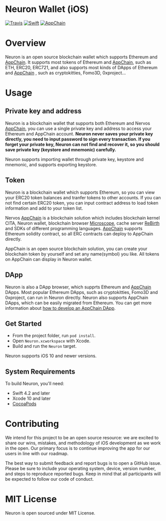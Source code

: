 # Neuron Wallet (iOS)

[![Travis](https://travis-ci.com/cryptape/neuron-ios.svg?branch=develop)](https://travis-ci.com/cryptape/neuron-ios)
[![Swift](https://img.shields.io/badge/Swift-4.2-orange.svg?style=flat)](https://developer.apple.com/swift/)
[![AppChain](https://img.shields.io/badge/made%20for-Nervos%20AppChain-blue.svg)](https://appchain.nervos.org)

# Overview

Neuron is an open source blockchain wallet which supports Ethereum and [AppChain](https://docs.nervos.org/#/). It supports most tokens of Ethereum and [AppChain](https://docs.nervos.org/#/), such as ETH, ERC20, ERC721, and also supports most kinds of DApps of Ethereum and [AppChain](https://docs.nervos.org/#/) , such as cryptokitties, Fomo3D, 0xproject...

# Usage

## Private key and address

Neuron is a blockchain wallet that supports both Ethereum and Nervos [AppChain](https://docs.nervos.org/#/), you can use a single private key and address to access your Ethereum and AppChain account. **Neuron never saves your private key directly, you need to input password to sign every transaction. If you forget your private key, Neuron can not find and recover it, so you should save private key (keystore and mnemonic) carefully.**

Neuron supports importing wallet through private key, keystore and mnemonic, and supports exporting keystore.

## Token

Neuron is a blockchain wallet which supports Ethereum, so you can view your ERC20 token balances and tranfer tokens to other accounts. If you can not find certain ERC20 token, you can input contract address to load token information and add to your token list.

Nervos [AppChain](https://docs.nervos.org/#/) is a blockchain solution which includes blockchain kernel CITA, Neuron wallet, blockchain browser [Microscope](https://github.com/cryptape/microscope), cache server [ReBirth](https://github.com/cryptape/re-birth) and SDKs of different programming languages. [AppChain](https://docs.nervos.org/#/) supports Ethereum solidity contract, so all ERC contracts can deploy to AppChain directly.

AppChain is an open source blockchain solution, you can create your blockchain token by yourself and set any name(symbol) you like. All tokens on AppChain can display in Neuron wallet.

## DApp

Neuron is also a DApp browser, which supprts Ethereum and [AppChain](https://docs.nervos.org/#/) DApps. Most popular Ethereum DApps, such as cryptokitties, Fomo3D and 0xproject, can run in Neuron directly. Neuron also supports AppChain DApps, which can be easily migrated from Ethereum. You can get more information about [how to develop an AppChain DApp](https://docs.nervos.org/nervos-appchain-docs/#/quick-start/build-dapp).

## Get Started

* From the project folder, run `pod install`.
* Open `Neuron.xcworkspace` with Xcode.
* Build and run the `Neuron` target.

Neuron supports iOS 10 and newer versions.

## System Requirements

To build Neuron, you'll need:

* Swift 4.2 and later
* Xcode 10 and later
* [CocoaPods](https://cocoapods.org)

# Contributing

We intend for this project to be an open source resource: we are excited to
share our wins, mistakes, and methodology of iOS development as we work
in the open. Our primary focus is to continue improving the app for our users in
line with our roadmap.

The best way to submit feedback and report bugs is to open a GitHub issue.
Please be sure to include your operating system, device, version number, and
steps to reproduce reported bugs. Keep in mind that all participants will be
expected to follow our code of conduct.

# MIT License

Neuron is open sourced under MIT License.
